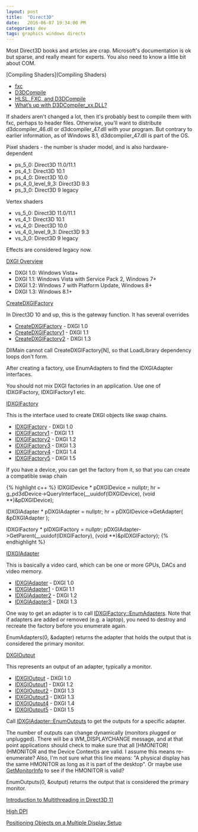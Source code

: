 ```yaml
---
layout: post
title:  "Direct3D"
date:   2016-06-07 19:34:00 PM
categories: dev
tags: graphics windows directx
---
```


Most Direct3D books and articles are crap. Microsoft's documentation is ok but sparse, and
really meant for experts. You also need to know a little bit about COM.

[Compiling Shaders](Compiling Shaders)

- [fxc](https://msdn.microsoft.com/en-us/library/windows/desktop/bb232919(v=vs.85).aspx)
- [D3DCompile](https://msdn.microsoft.com/en-us/library/windows/desktop/dd607324(v=vs.85).aspx)
- [HLSL, FXC, and D3DCompile](https://blogs.msdn.microsoft.com/chuckw/2012/05/07/hlsl-fxc-and-d3dcompile/)
- [What’s up with D3DCompiler_xx.DLL?](https://blogs.msdn.microsoft.com/chuckw/2010/04/21/whats-up-with-d3dcompiler_xx-dll/)

If shaders aren't changed a lot, then it's probably best to compile them with fxc, perhaps
to header files. Otherwise, you'll want to distribute d3dcompiler_46.dll or d3dcompiler_47.dll
with your program. But contrary to earlier information, as of Windows 8.1, d3dcompiler_47.dll is
part of the OS.

Pixel shaders - the number is shader model, and is also hardware-dependent

- ps_5_0: Direct3D 11.0/11.1
- ps_4_1: Direct3D 10.1
- ps_4_0: Direct3D 10.0
- ps_4_0_level_9_3: Direct3D 9.3
- ps_3_0: Direct3D 9 legacy

Vertex shaders

- vs_5_0: Direct3D 11.0/11.1
- vs_4_1: Direct3D 10.1
- vs_4_0: Direct3D 10.0
- vs_4_0_level_9_3: Direct3D 9.3
- vs_3_0: Direct3D 9 legacy

Effects are considered legacy now.

[DXGI Overview](https://msdn.microsoft.com/en-us/library/windows/desktop/bb205075(v=vs.85).aspx)

- DXGI 1.0: Windows Vista+
- DXGI 1.1: Windows Vista with Service Pack 2, Windows 7+
- DXGI 1.2: Windows 7 with Platform Update, Windows 8+
- DXGI 1.3: Windows 8.1+

[CreateDXGIFactory](https://msdn.microsoft.com/en-us/library/windows/desktop/bb204862(v=vs.85).aspx)

In Direct3D 10 and up, this is the gateway function. It has several overrides

- [CreateDXGIFactory](https://msdn.microsoft.com/en-us/library/windows/desktop/bb204862(v=vs.85).aspx) - DXGI 1.0
- [CreateDXGIFactory1](https://msdn.microsoft.com/en-us/library/windows/desktop/ff471318(v=vs.85).aspx) - DXGI 1.1
- [CreateDXGIFactory2]() - DXGI 1.3

DllMain cannot call CreateDXGIFactory[N], so that LoadLibrary dependency loops don't form.

After creating a factory, use EnumAdapters to find the IDXGIAdapter interfaces.

You should not mix DXGI factories in an application. Use one of IDXGIFactory, IDXGIFactory1 etc.

[IDXGIFactory](https://msdn.microsoft.com/en-us/library/windows/desktop/bb174535(v=vs.85).aspx)

This is the interface used to create DXGI objects like swap chains.

- [IDXGIFactory](https://msdn.microsoft.com/en-us/library/windows/desktop/bb174535(v=vs.85).aspx) - DXGI 1.0
- [IDXGIFactory1](https://msdn.microsoft.com/en-us/library/windows/desktop/ff471335(v=vs.85).aspx) - DXGI 1.1
- [IDXGIFactory2](https://msdn.microsoft.com/en-us/library/windows/desktop/hh404556(v=vs.85).aspx) - DXGI 1.2
- [IDXGIFactory3](https://msdn.microsoft.com/en-us/library/windows/desktop/dn457942(v=vs.85).aspx) - DXGI 1.3
- [IDXGIFactory4](https://msdn.microsoft.com/en-us/library/windows/desktop/mt427785(v=vs.85).aspx) - DXGI 1.4
- [IDXGIFactory5](https://msdn.microsoft.com/en-us/library/windows/desktop/mt722566(v=vs.85).aspx) - DXGI 1.5

If you have a device, you can get the factory from it, so that you can create a compatible swap chain

{% highlight c++ %}
IDXGIDevice * pDXGIDevice = nullptr;
hr = g_pd3dDevice->QueryInterface(__uuidof(IDXGIDevice), (void **)&pDXGIDevice);

IDXGIAdapter * pDXGIAdapter = nullptr;
hr = pDXGIDevice->GetAdapter( &pDXGIAdapter );

IDXGIFactory * pIDXGIFactory = nullptr;
pDXGIAdapter->GetParent(__uuidof(IDXGIFactory), (void **)&pIDXGIFactory);
{% endhighlight %}

[IDXGIAdapter]()

This is basically a video card, which can be one or more GPUs, DACs and video memory.

- [IDXGIAdapter](https://msdn.microsoft.com/en-us/library/windows/desktop/bb174523(v=vs.85).aspx) - DXGI 1.0
- [IDXGIAdapter1](https://msdn.microsoft.com/en-us/library/windows/desktop/ff471329(v=vs.85).aspx) - DXGI 1.1
- [IDXGIAdapter2](https://msdn.microsoft.com/en-us/library/windows/desktop/hh404537(v=vs.85).aspx) - DXGI 1.2
- [IDXGIAdapter3](https://msdn.microsoft.com/en-us/library/windows/desktop/dn933221(v=vs.85).aspx) - DXGI 1.3

One way to get an adapter is to call [IDXGIFactory::EnumAdapters](https://msdn.microsoft.com/en-us/library/windows/desktop/ff471336(v=vs.85).aspx). Note that if adapters are added or removed (e.g. a laptop), you need to destroy and recreate the factory before you enumerate again.

EnumAdapters(0, &adapter) returns the adapter that holds the output that is considered the primary monitor.

[DXGIOutput](https://msdn.microsoft.com/en-us/library/windows/desktop/bb174546(v=vs.85).aspx)

This represents an output of an adapter, typically a monitor.

- [IDXGIOutput](https://msdn.microsoft.com/en-us/library/windows/desktop/bb174546(v=vs.85).aspx) - DXGI 1.0
- [IDXGIOutput1](https://msdn.microsoft.com/en-us/library/windows/desktop/hh404597(v=vs.85).aspx) - DXGI 1.2
- [IDXGIOutput2](https://msdn.microsoft.com/en-us/library/windows/desktop/dn280410(v=vs.85).aspx) - DXGI 1.3
- [IDXGIOutput3](https://msdn.microsoft.com/en-us/library/windows/desktop/dn903669(v=vs.85).aspx) - DXGI 1.3
- [IDXGIOutput4](https://msdn.microsoft.com/en-us/library/windows/desktop/dn903671(v=vs.85).aspx) - DXGI 1.4
- [IDXGIOutput5](https://msdn.microsoft.com/en-us/library/windows/desktop/mt679495(v=vs.85).aspx) - DXGI 1.5

Call [IDXGIAdapter::EnumOutputs](https://msdn.microsoft.com/en-us/library/windows/desktop/bb174525(v=vs.85).aspx) to get the outputs for a specific adapter.

The number of outputs can change dynamically (monitors plugged or unplugged). There will be
a WM_DISPLAYCHANGE message, and at that point applications should check to make sure that all
[HMONITOR](HMONITOR and the Device Context)s are valid. I assume this means re-enumerate? Also, I'm not sure what this line means:
"A physical display has the same HMONITOR as long as it is part of the desktop". Or maybe use
[GetMonitorInfo](https://msdn.microsoft.com/en-us/library/windows/desktop/dd144901(v=vs.85).aspx) to see if the HMONITOR is valid?

EnumOutputs(0, &output) returns the output that is considered the primary monitor.

[Introduction to Multithreading in Direct3D 11](https://msdn.microsoft.com/en-us/library/windows/desktop/ff476891(v=vs.85).aspx)

[High DPI](https://msdn.microsoft.com/en-us/library/windows/desktop/dd464646(v=vs.85).aspx)

[Positioning Objects on a Multiple Display Setup](https://msdn.microsoft.com/en-us/library/windows/desktop/dd162826(v=vs.85).aspx)
